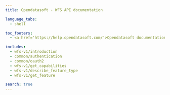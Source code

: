 ```yaml
---
title: Opendatasoft - WFS API documentation

language_tabs:
  - shell

toc_footers:
  - <a href='https://help.opendatasoft.com/'>Opendatasoft documentation</a>

includes:
  - wfs-v1/introduction
  - common/authentication
  - common/oauth2
  - wfs-v1/get_capabilities
  - wfs-v1/describe_feature_type
  - wfs-v1/get_feature

search: true
---
```

